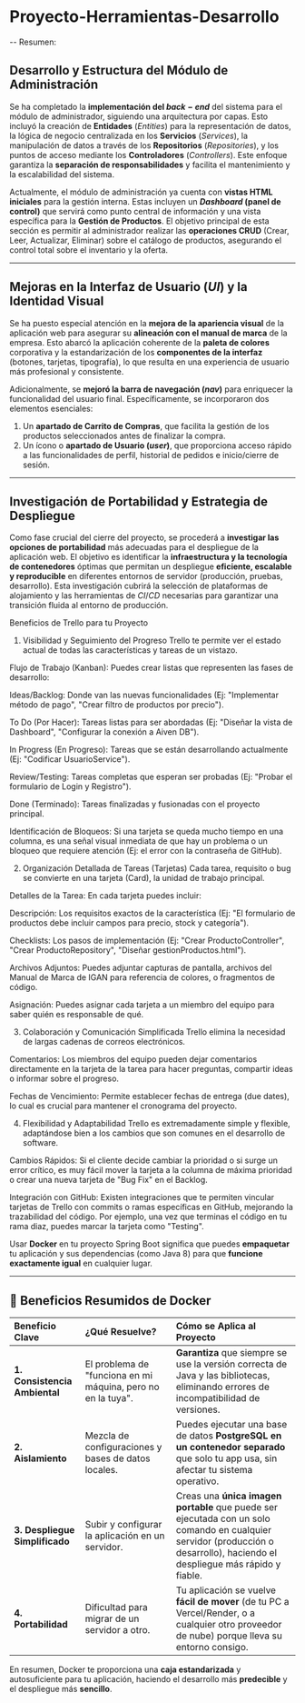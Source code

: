 # Proyecto-Herramientas-Desarrollo


-- Resumen: 
## Desarrollo y Estructura del Módulo de Administración

Se ha completado la **implementación del $back-end$** del sistema para el módulo de administrador, siguiendo una arquitectura por capas. Esto incluyó la creación de **Entidades** ($Entities$) para la representación de datos, la lógica de negocio centralizada en los **Servicios** ($Services$), la manipulación de datos a través de los **Repositorios** ($Repositories$), y los puntos de acceso mediante los **Controladores** ($Controllers$). Este enfoque garantiza la **separación de responsabilidades** y facilita el mantenimiento y la escalabilidad del sistema.

Actualmente, el módulo de administración ya cuenta con **vistas HTML iniciales** para la gestión interna. Estas incluyen un **$Dashboard$ (panel de control)** que servirá como punto central de información y una vista específica para la **Gestión de Productos**. El objetivo principal de esta sección es permitir al administrador realizar las **operaciones CRUD** (Crear, Leer, Actualizar, Eliminar) sobre el catálogo de productos, asegurando el control total sobre el inventario y la oferta.

***

## Mejoras en la Interfaz de Usuario ($UI$) y la Identidad Visual

Se ha puesto especial atención en la **mejora de la apariencia visual** de la aplicación web para asegurar su **alineación con el manual de marca** de la empresa. Esto abarcó la aplicación coherente de la **paleta de colores** corporativa y la estandarización de los **componentes de la interfaz** (botones, tarjetas, tipografía), lo que resulta en una experiencia de usuario más profesional y consistente.

Adicionalmente, se **mejoró la barra de navegación ($nav$)** para enriquecer la funcionalidad del usuario final. Específicamente, se incorporaron dos elementos esenciales:

1.  Un **apartado de Carrito de Compras**, que facilita la gestión de los productos seleccionados antes de finalizar la compra.
2.  Un ícono o **apartado de Usuario ($user$)**, que proporciona acceso rápido a las funcionalidades de perfil, historial de pedidos e inicio/cierre de sesión.

***

## Investigación de Portabilidad y Estrategia de Despliegue

Como fase crucial del cierre del proyecto, se procederá a **investigar las opciones de portabilidad** más adecuadas para el despliegue de la aplicación web. El objetivo es identificar la **infraestructura y la tecnología de contenedores** óptimas que permitan un despliegue **eficiente, escalable y reproducible** en diferentes entornos de servidor (producción, pruebas, desarrollo). Esta investigación cubrirá la selección de plataformas de alojamiento y las herramientas de $CI/CD$ necesarias para garantizar una transición fluida al entorno de producción.



Beneficios de Trello para tu Proyecto
1. Visibilidad y Seguimiento del Progreso
Trello te permite ver el estado actual de todas las características y tareas de un vistazo.

Flujo de Trabajo (Kanban): Puedes crear listas que representen las fases de desarrollo:

Ideas/Backlog: Donde van las nuevas funcionalidades (Ej: "Implementar método de pago", "Crear filtro de productos por precio").

To Do (Por Hacer): Tareas listas para ser abordadas (Ej: "Diseñar la vista de Dashboard", "Configurar la conexión a Aiven DB").

In Progress (En Progreso): Tareas que se están desarrollando actualmente (Ej: "Codificar UsuarioService").

Review/Testing: Tareas completas que esperan ser probadas (Ej: "Probar el formulario de Login y Registro").

Done (Terminado): Tareas finalizadas y fusionadas con el proyecto principal.

Identificación de Bloqueos: Si una tarjeta se queda mucho tiempo en una columna, es una señal visual inmediata de que hay un problema o un bloqueo que requiere atención (Ej: el error con la contraseña de GitHub).

2. Organización Detallada de Tareas (Tarjetas)
Cada tarea, requisito o bug se convierte en una tarjeta (Card), la unidad de trabajo principal.

Detalles de la Tarea: En cada tarjeta puedes incluir:

Descripción: Los requisitos exactos de la característica (Ej: "El formulario de productos debe incluir campos para precio, stock y categoría").

Checklists: Los pasos de implementación (Ej: "Crear ProductoController", "Crear ProductoRepository", "Diseñar gestionProductos.html").

Archivos Adjuntos: Puedes adjuntar capturas de pantalla, archivos del Manual de Marca de IGAN para referencia de colores, o fragmentos de código.

Asignación: Puedes asignar cada tarjeta a un miembro del equipo para saber quién es responsable de qué.

3. Colaboración y Comunicación Simplificada
Trello elimina la necesidad de largas cadenas de correos electrónicos.

Comentarios: Los miembros del equipo pueden dejar comentarios directamente en la tarjeta de la tarea para hacer preguntas, compartir ideas o informar sobre el progreso.

Fechas de Vencimiento: Permite establecer fechas de entrega (due dates), lo cual es crucial para mantener el cronograma del proyecto.

4. Flexibilidad y Adaptabilidad
Trello es extremadamente simple y flexible, adaptándose bien a los cambios que son comunes en el desarrollo de software.

Cambios Rápidos: Si el cliente decide cambiar la prioridad o si surge un error crítico, es muy fácil mover la tarjeta a la columna de máxima prioridad o crear una nueva tarjeta de "Bug Fix" en el Backlog.

Integración con GitHub: Existen integraciones que te permiten vincular tarjetas de Trello con commits o ramas específicas en GitHub, mejorando la trazabilidad del código. Por ejemplo, una vez que terminas el código en tu rama diaz, puedes marcar la tarjeta como "Testing".


Usar **Docker** en tu proyecto Spring Boot significa que puedes **empaquetar** tu aplicación y sus dependencias (como Java 8) para que **funcione exactamente igual** en cualquier lugar.

---

## 🚀 Beneficios Resumidos de Docker

| Beneficio Clave | ¿Qué Resuelve? | Cómo se Aplica al Proyecto |
| :--- | :--- | :--- |
| **1. Consistencia Ambiental** | El problema de "funciona en mi máquina, pero no en la tuya". | **Garantiza** que siempre se use la versión correcta de Java y las bibliotecas, eliminando errores de incompatibilidad de versiones. |
| **2. Aislamiento** | Mezcla de configuraciones y bases de datos locales. | Puedes ejecutar una base de datos **PostgreSQL en un contenedor separado** que solo tu app usa, sin afectar tu sistema operativo. |
| **3. Despliegue Simplificado** | Subir y configurar la aplicación en un servidor. | Creas una **única imagen portable** que puede ser ejecutada con un solo comando en cualquier servidor (producción o desarrollo), haciendo el despliegue más rápido y fiable. |
| **4. Portabilidad** | Dificultad para migrar de un servidor a otro. | Tu aplicación se vuelve **fácil de mover** (de tu PC a Vercel/Render, o a cualquier otro proveedor de nube) porque lleva su entorno consigo. |

En resumen, Docker te proporciona una **caja estandarizada** y autosuficiente para tu aplicación, haciendo el desarrollo más **predecible** y el despliegue más **sencillo**.
